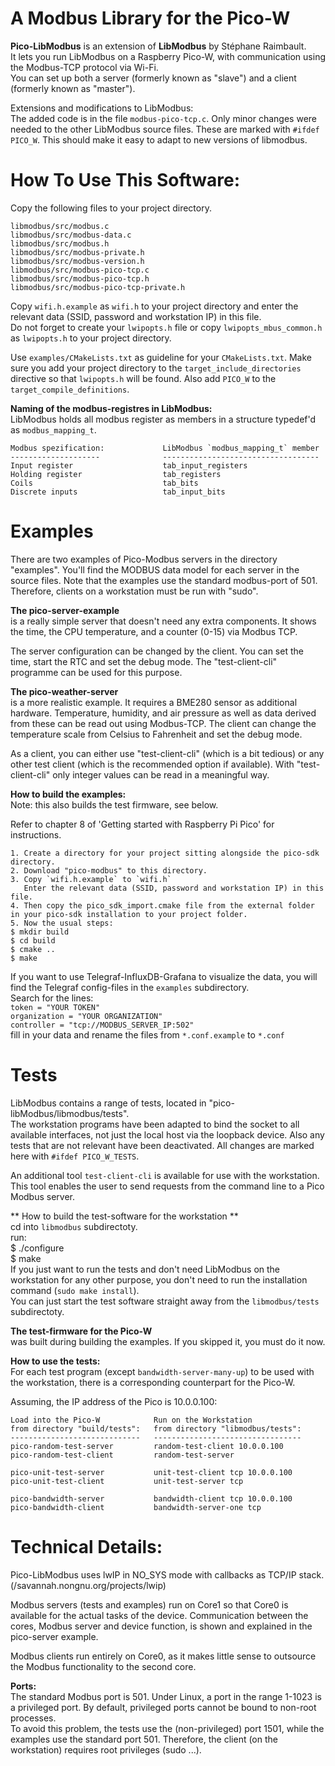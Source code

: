 # A Modbus Library for the Pico-W
**Pico-LibModbus** is an extension of **LibModbus** by Stéphane Raimbault.  
It lets you run LibModbus on a Raspberry Pico-W, with communication using the Modbus-TCP protocol via Wi-Fi.  
You can set up both a server (formerly known as "slave") and a client (formerly known as "master").  

Extensions and modifications to LibModbus:  
The added code is in the file `modbus-pico-tcp.c`. Only minor changes were needed to the other LibModbus source files. These are marked with `#ifdef PICO_W`. This should make it easy to adapt to new versions of libmodbus.

# How To Use This Software:
Copy the following files to your project directory.

```
libmodbus/src/modbus.c  
libmodbus/src/modbus-data.c 
libmodbus/src/modbus.h 
libmodbus/src/modbus-private.h 
libmodbus/src/modbus-version.h
libmodbus/src/modbus-pico-tcp.c
libmodbus/src/modbus-pico-tcp.h
libmodbus/src/modbus-pico-tcp-private.h 
```
Copy `wifi.h.example` as `wifi.h` to your project directory and enter the relevant data (SSID, password and workstation IP) in this file.  
Do not forget to create your `lwipopts.h` file or copy `lwipopts_mbus_common.h` as `lwipopts.h` to your project directory.

Use `examples/CMakeLists.txt` as guideline for your `CMakeLists.txt`.
Make sure you add your project directory to the `target_include_directories`  directive so that `lwipopts.h` will be found. Also add `PICO_W` to the `target_compile_definitions`.

**Naming of the modbus-registres in LibModbus:**  
LibModbus holds all modbus register as members in a structure typedef'd as `modbus_mapping_t`.  

```
Modbus spezification:             LibModbus `modbus_mapping_t` member 
--------------------              ----------------------------------- 
Input register                    tab_input_registers                 
Holding register                  tab_registers  
Coils                             tab_bits  
Discrete inputs                   tab_input_bits  
```

# Examples 
There are two examples of Pico-Modbus servers in the directory "examples". You'll find the MODBUS data model for each server in the source files.
Note that the examples use the standard modbus-port of 501. Therefore, clients on a workstation must be run with "sudo".

**The pico-server-example**  
is a really simple server that doesn't need any extra components. It shows the time, the CPU temperature, and a counter (0-15) via Modbus TCP. 

The server configuration can be changed by the client. You can set the time, start the RTC and set the debug mode. The "test-client-cli" programme can be used for this purpose.

**The pico-weather-server**  
is a more realistic example. It requires a BME280 sensor as additional hardware. Temperature, humidity, and air pressure as well as data derived from these can be read out using Modbus-TCP. The client can change the temperature scale from Celsius to Fahrenheit and set the debug mode.

As a client, you can either use "test-client-cli" (which is a bit tedious) or any other test client (which is the recommended option if available). With "test-client-cli" only  integer values can be read  in a meaningful way.

**How to build the examples:**  
Note: this also builds the test firmware, see below.

Refer to chapter 8 of 'Getting started with Raspberry Pi Pico' for instructions.  

```
1. Create a directory for your project sitting alongside the pico-sdk directory.   
2. Download "pico-modbus" to this directory.  
3. Copy `wifi.h.example` to `wifi.h`  
   Enter the relevant data (SSID, password and workstation IP) in this file.  
4. Then copy the pico_sdk_import.cmake file from the external folder in your pico-sdk installation to your project folder.  
5. Now the usual steps:  
$ mkdir build  
$ cd build  
$ cmake ..  
$ make  
```
If you want to use Telegraf-InfluxDB-Grafana to visualize the data, you will find the Telegraf config-files in the `examples` subdirectory.  
Search for the lines:  
`token = "YOUR TOKEN"`  
`organization = "YOUR ORGANIZATION"`  
`controller = "tcp://MODBUS_SERVER_IP:502"`  
fill in your data and rename the files from `*.conf.example` to `*.conf`

# Tests
LibModbus contains a range of tests, located in "pico-libModbus/libmodbus/tests".  
The workstation programs have been adapted to bind the socket to all available interfaces, not just the local host via the loopback device. Also any tests that are not relevant have been deactivated. All changes are marked here with `#ifdef PICO_W_TESTS`.  

An additional tool `test-client-cli` is available for use with the workstation.   
This tool enables the user to send requests from the command line to a Pico Modbus server.  

** How to build the test-software for the workstation **  
cd into `libmodbus` subdirectoty.  
run:  
$ ./configure  
$ make  
If you just want to run the tests and don't need LibModbus on the workstation for any other purpose, you don't need to run the installation command (`sudo make install`).  
You can just start the test software straight away from the `libmodbus/tests` subdirectoty.  

**The test-firmware for the Pico-W**  
was built during building the examples. If you skipped it, you must do it now.

**How to use the tests:**  
For each test program (except `bandwidth-server-many-up`) to be used with the workstation, there is a corresponding counterpart for the Pico-W.

Assuming, the IP address of the Pico is 10.0.0.100:  

```
Load into the Pico-W            Run on the Workstation  
from directory "build/tests":   from directory "libmodbus/tests":   
-----------------------------   ---------------------------------
pico-random-test-server         random-test-client 10.0.0.100  
pico-random-test-client         random-test-server

pico-unit-test-server           unit-test-client tcp 10.0.0.100
pico-unit-test-client           unit-test-server tcp

pico-bandwidth-server           bandwidth-client tcp 10.0.0.100
pico-bandwidth-client           bandwidth-server-one tcp
```

# Technical Details:
Pico-LibModbus uses lwIP in NO_SYS mode with callbacks as TCP/IP stack. (/savannah.nongnu.org/projects/lwip)

Modbus servers (tests and examples) run on Core1 so that Core0 is available for the actual tasks of the device. Communication between the cores, Modbus server and device function, is shown and explained in the pico-server example.

Modbus clients run entirely on Core0, as it makes little sense to outsource the Modbus functionality to the second core.

**Ports:**  
The standard Modbus port is 501. Under Linux, a port in the range 1-1023 is a privileged port. By default, privileged ports cannot be bound to non-root processes.  
To avoid this problem, the tests use the (non-privileged) port 1501, while the examples use the standard port 501. Therefore, the client (on the workstation) requires root privileges (sudo ...).
